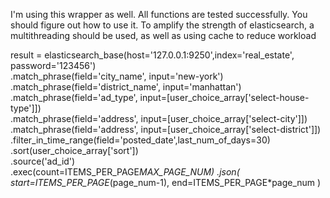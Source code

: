 I'm using this wrapper as well. All functions are tested successfully. You should figure out how to use it. To amplify the strength of elasticsearch, a multithreading should be used, as well as using cache to reduce workload



result    = 	elasticsearch_base(host='127.0.0.1:9250',index='real_estate', password='123456')\
                .match_phrase(field='city_name',      input='new-york')\
                .match_phrase(field='district_name',  input='manhattan')\
                .match_phrase(field='ad_type', input=[user_choice_array['select-house-type']])\
                .match_phrase(field='address', input=[user_choice_array['select-city']])\
                .match_phrase(field='address', input=[user_choice_array['select-district']])\
                .filter_in_time_range(field='posted_date',last_num_of_days=30)\
                .sort(user_choice_array['sort'])\
				.source('ad_id')\
                .exec(count=ITEMS_PER_PAGE*MAX_PAGE_NUM)
				.json(
                    start=ITEMS_PER_PAGE*(page_num-1),
                    end=ITEMS_PER_PAGE*page_num
                )